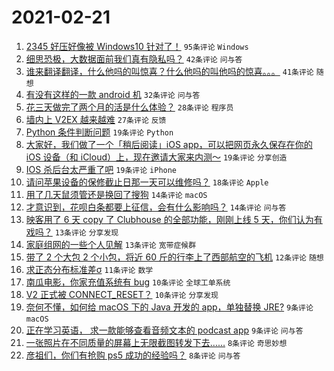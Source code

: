 # 2021-02-21

1. [2345 好压好像被 Windows10 针对了！](https://www.v2ex.com/t/754794) `95条评论` `Windows`
1. [细思恐极，大数据面前我们真有隐私吗？](https://www.v2ex.com/t/754778) `42条评论` `问与答`
1. [谁来翻译翻译，什么他吗的叫惊喜？什么他吗的叫他吗的惊喜。。。](https://www.v2ex.com/t/754840) `41条评论` `随想`
1. [有没有这样的一款 android 机](https://www.v2ex.com/t/754790) `32条评论` `问与答`
1. [花三天做完了两个月的活是什么体验？](https://www.v2ex.com/t/754829) `28条评论` `程序员`
1. [墙内上 V2EX 越来越难](https://www.v2ex.com/t/754858) `27条评论` `反馈`
1. [Python 条件判断问题](https://www.v2ex.com/t/754810) `19条评论` `Python`
1. [大家好，我们做了一个「稍后阅读」iOS app，可以把网页永久保存在你的 iOS 设备（和 iCloud）上，现在邀请大家来内测～](https://www.v2ex.com/t/754808) `19条评论` `分享创造`
1. [IOS 杀后台太严重了吧](https://www.v2ex.com/t/754786) `19条评论` `iPhone`
1. [请问苹果设备的保修截止日那一天可以维修吗？](https://www.v2ex.com/t/754793) `18条评论` `Apple`
1. [用了几天鼠须管还是换回了搜狗](https://www.v2ex.com/t/754860) `14条评论` `macOS`
1. [才意识到，花呗白条都要上征信，会有什么影响吗？](https://www.v2ex.com/t/754828) `14条评论` `问与答`
1. [映客用了 6 天 copy 了 Clubhouse 的全部功能，刚刚上线 5 天，你们认为有戏吗？](https://www.v2ex.com/t/754838) `13条评论` `分享发现`
1. [家庭组网的一些个人见解](https://www.v2ex.com/t/754783) `13条评论` `宽带症候群`
1. [带了 2 个大包 2 个小包，将近 60 斤的行李上了西部航空的飞机](https://www.v2ex.com/t/754813) `12条评论` `随想`
1. [求正态分布标准差σ](https://www.v2ex.com/t/754848) `11条评论` `数学`
1. [南瓜电影，你家充值系统有 bug](https://www.v2ex.com/t/754845) `10条评论` `全球工单系统`
1. [V2 正式被 CONNECT_RESET？](https://www.v2ex.com/t/754807) `10条评论` `分享发现`
1. [奈何不懂，如何给 macOS 下的 Java 开发的 app，单独替换 JRE?](https://www.v2ex.com/t/754841) `9条评论` `macOS`
1. [正在学习英语， 求一款能够查看音频文本的 podcast app](https://www.v2ex.com/t/754818) `9条评论` `问与答`
1. [一张照片在不同质量的屏幕上无限截图转发下去……](https://www.v2ex.com/t/754835) `8条评论` `奇思妙想`
1. [彦祖们，你们有抢购 ps5 成功的经验吗？](https://www.v2ex.com/t/754799) `8条评论` `问与答`
